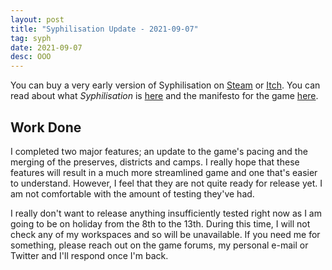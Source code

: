 ```yaml
---
layout: post
title: "Syphilisation Update - 2021-09-07"
tag: syph
date: 2021-09-07
desc: OOO
---
```



You can buy a very early version of Syphilisation  on [Steam](https://store.steampowered.com/app/1712530/Nikhil_Murthys_Syphilisation/) or [Itch](https://whynotgames.itch.io/nikhil-murthys-syphilisation). You can read about what *Syphilisation* is [here](/blog/syph/announce) and the manifesto for the game [here](/blog/syph/newManifesto).

## Work Done

I completed two major features; an update to the game's pacing and the merging of the preserves, districts and camps. I really hope that these features will result in a much more streamlined game and one that's easier to understand. However, I feel that they are not quite ready for release yet. I am not comfortable with the amount of testing they've had.


I really don't want to release anything insufficiently tested right now as I am going to be on holiday from the 8th to the 13th. During this time, I will not check any of my workspaces and so will be unavailable. If you need me for something, please reach out on the game forums, my personal e-mail or Twitter and I'll respond once I'm back.

